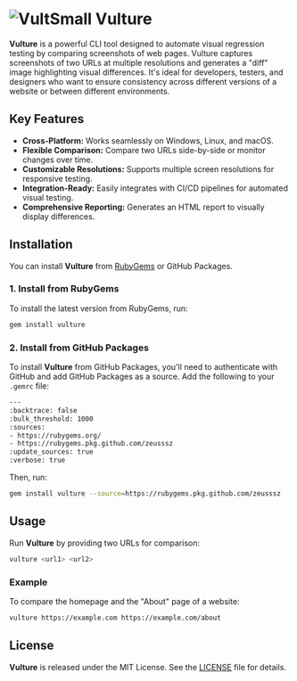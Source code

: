 # ![VultSmall](https://github.com/user-attachments/assets/8788f26e-76d8-471f-b341-5de48dfcc088) Vulture

**Vulture** is a powerful CLI tool designed to automate visual regression testing by comparing screenshots of web pages. Vulture captures screenshots of two URLs at multiple resolutions and generates a "diff" image highlighting visual differences. It's ideal for developers, testers, and designers who want to ensure consistency across different versions of a website or between different environments.

## Key Features

- **Cross-Platform:** Works seamlessly on Windows, Linux, and macOS.
- **Flexible Comparison:** Compare two URLs side-by-side or monitor changes over time.
- **Customizable Resolutions:** Supports multiple screen resolutions for responsive testing.
- **Integration-Ready:** Easily integrates with CI/CD pipelines for automated visual testing.
- **Comprehensive Reporting:** Generates an HTML report to visually display differences.

## Installation

You can install **Vulture** from [RubyGems](https://rubygems.org/gems/vulture) or GitHub Packages.

### 1. Install from RubyGems

To install the latest version from RubyGems, run:

```sh
gem install vulture
```

### 2. Install from GitHub Packages

To install **Vulture** from GitHub Packages, you'll need to authenticate with GitHub and add GitHub Packages as a source. Add the following to your `.gemrc` file:

```sh
---
:backtrace: false
:bulk_threshold: 1000
:sources:
- https://rubygems.org/
- https://rubygems.pkg.github.com/zeusssz
:update_sources: true
:verbose: true
```

Then, run:

```sh
gem install vulture --source=https://rubygems.pkg.github.com/zeusssz
```

## Usage

Run **Vulture** by providing two URLs for comparison:

```sh
vulture <url1> <url2>
```

### Example

To compare the homepage and the "About" page of a website:

```sh
vulture https://example.com https://example.com/about
```

## License

**Vulture** is released under the MIT License. See the [LICENSE](LICENSE) file for details.
